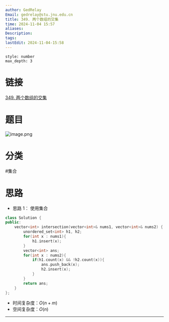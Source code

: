 ```yaml
---
author: GedRelay
Email: gedrelay@stu.jnu.edu.cn
title: 349. 两个数组的交集
time: 2024-11-04 15:57
aliases: 
Description: 
tags: 
lastEdit: 2024-11-04-15:58
---
```


```toc
style: number
max_depth: 3
```

# 链接
[349. 两个数组的交集](https://leetcode.cn/problems/intersection-of-two-arrays/) 

# 题目
![image.png](https://ged-pic-bed.oss-cn-guangzhou.aliyuncs.com/img/202411041557551.png)


# 分类
#集合 

# 思路
- 思路 1：
使用集合


```cpp
class Solution {
public:
    vector<int> intersection(vector<int>& nums1, vector<int>& nums2) {
        unordered_set<int> h1, h2;
        for(int x : nums1){
            h1.insert(x);
        }
        vector<int> ans;
        for(int x : nums2){
            if(h1.count(x) && !h2.count(x)){
                ans.push_back(x);
                h2.insert(x);
            }
        }
        return ans;
    }
};
```


- 时间复杂度：${O\left( n+m \right)  }$ 
- 空间复杂度：${O\left( n \right)  }$ 


---

